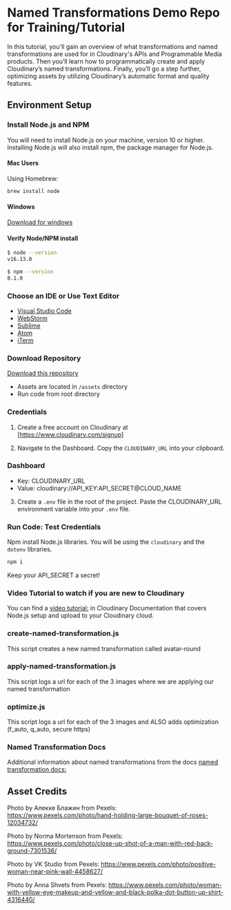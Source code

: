 # Named Transformations Demo Repo for Training/Tutorial

In this tutorial, you'll gain an overview of what transformations and named transformations are used for in Cloudinary's APIs and Programmable Media products. Then you’ll learn how to programmatically create and apply Cloudinary’s named transformations. Finally, you’ll go a step further, optimizing assets by utilizing Cloudinary’s automatic format and quality features. 

## Environment Setup

### Install Node.js and NPM
You will need to install Node.js on your machine, version 10 or higher.
 Installing Node.js will also install npm, the package manager for Node.js.

#### Mac Users
Using Homebrew:

```bash
brew install node
```

#### Windows
[Download for windows](https://nodejs.org/en/download/)

#### Verify Node/NPM install

```bash
$ node --version
v16.13.0

$ npm --version
8.1.0
```

### Choose an IDE or Use Text Editor

* [Visual Studio Code](https://code.visualstudio.com/download)
* [WebStorm](https://www.jetbrains.com/webstorm/)
* [Sublime](https://www.sublimetext.com/)
* [Atom](https://atom.io/)
* [iTerm](https://iterm2.com/)

### Download Repository

[Download this repository](https://github.com/cloudinary-training/cld-named-transformations)

- Assets are located in `/assets` directory
- Run code from root directory 

### Credentials

1. Create a free account on Cloudinary at [https://www.cloudinary.com/signup]

2. Navigate to the Dashboard. Copy the `CLOUDINARY_URL` into your clipboard.

### Dashboard

- Key: CLOUDINARY_URL
- Value: cloudinary://API_KEY:API_SECRET@CLOUD_NAME


3. Create a `.env` file in the root of the project. Paste the CLOUDINARY_URL environment variable into your `.env` file.

### Run Code: Test Credentials

Npm install Node.js libraries. You will be using the `cloudinary` and the `dotenv` libraries.

```bash
npm i
```
Keep your API_SECRET a secret!

### Video Tutorial to watch if you are new to Cloudinary
You can find a [video tutorial:](https://cloudinary.com/documentation/upload_programmatically_tutorial) in Cloudinary Documentation that covers Node.js setup and upload to your Cloudinary cloud.

### create-named-transformation.js
This script creates a new named transformation called avatar-round

### apply-named-transformation.js
This script logs a url for each of the 3 images where we are applying our named transformation

### optimize.js
This script logs a url for each of the 3 images and ALSO adds optimization (f_auto, q_auto, secure https)

### Named Transformation Docs
Additional information about named transformations from the docs [named transformation docs:](https://cloudinary.com/documentation/image_transformations#named_transformations)

## Asset Credits

Photo by Алекке Блажин from Pexels: https://www.pexels.com/photo/hand-holding-large-bouquet-of-roses-12034732/

Photo by Norma Mortenson from Pexels: https://www.pexels.com/photo/close-up-shot-of-a-man-with-red-back-ground-7301536/

Photo by VK Studio from Pexels: https://www.pexels.com/photo/positive-woman-near-pink-wall-4458627/

Photo by Anna Shvets from Pexels: https://www.pexels.com/photo/woman-with-yellow-eye-makeup-and-yellow-and-black-polka-dot-button-up-shirt-4316440/

